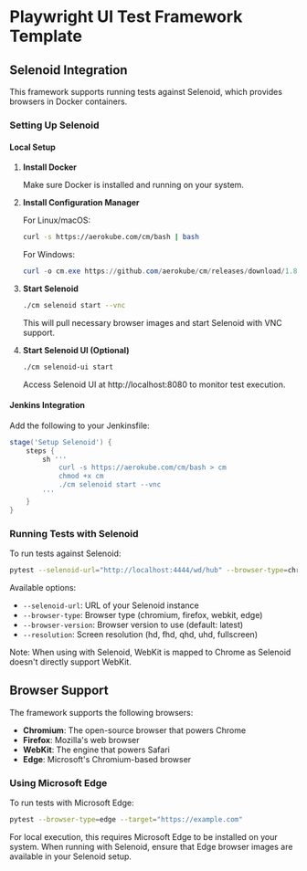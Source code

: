 # Playwright UI Test Framework Template

## Selenoid Integration

This framework supports running tests against Selenoid, which provides browsers in Docker containers.

### Setting Up Selenoid

#### Local Setup

1. **Install Docker**
   
   Make sure Docker is installed and running on your system.

2. **Install Configuration Manager**
   
   For Linux/macOS:
   ```bash
   curl -s https://aerokube.com/cm/bash | bash
   ```
   
   For Windows:
   ```powershell
   curl -o cm.exe https://github.com/aerokube/cm/releases/download/1.8.5/cm_windows_amd64.exe
   ```

3. **Start Selenoid**
   
   ```bash
   ./cm selenoid start --vnc
   ```
   
   This will pull necessary browser images and start Selenoid with VNC support.

4. **Start Selenoid UI (Optional)**
   
   ```bash
   ./cm selenoid-ui start
   ```
   
   Access Selenoid UI at http://localhost:8080 to monitor test execution.

#### Jenkins Integration

Add the following to your Jenkinsfile:

```groovy
stage('Setup Selenoid') {
    steps {
        sh '''
            curl -s https://aerokube.com/cm/bash > cm
            chmod +x cm
            ./cm selenoid start --vnc
        '''
    }
}
```

### Running Tests with Selenoid

To run tests against Selenoid:

```bash
pytest --selenoid-url="http://localhost:4444/wd/hub" --browser-type=chromium --browser-version=latest --resolution=fhd
```

Available options:
- `--selenoid-url`: URL of your Selenoid instance
- `--browser-type`: Browser type (chromium, firefox, webkit, edge)
- `--browser-version`: Browser version to use (default: latest)
- `--resolution`: Screen resolution (hd, fhd, qhd, uhd, fullscreen)

Note: When using with Selenoid, WebKit is mapped to Chrome as Selenoid doesn't directly support WebKit.

## Browser Support

The framework supports the following browsers:

- **Chromium**: The open-source browser that powers Chrome
- **Firefox**: Mozilla's web browser
- **WebKit**: The engine that powers Safari
- **Edge**: Microsoft's Chromium-based browser

### Using Microsoft Edge

To run tests with Microsoft Edge:

```bash
pytest --browser-type=edge --target="https://example.com"
```

For local execution, this requires Microsoft Edge to be installed on your system. When running with Selenoid, ensure that Edge browser images are available in your Selenoid setup.